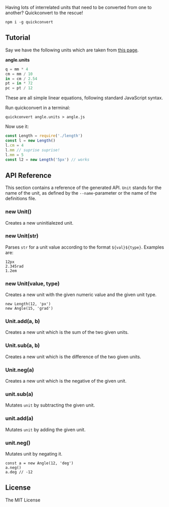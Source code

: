 
Having lots of interrelated units that need to be converted from one to
another? Quickconvert to the rescue!

```
npm i -g quickconvert
```

## Tutorial

Say we have the following units which are taken from
[this page](https://developer.mozilla.org/en-US/docs/Web/CSS/length).

**angle.units**
```ts
q = mm * 4
cm = mm / 10
in = cm / 2.54
pt = in * 72
pc = pt / 12
```

These are all simple linear equations, following standard JavaScript syntax.

Run quickconvert in a terminal:

```
quickconvert angle.units > angle.js
```

Now use it:

```ts
const Length = require('./length')
const l = new Length()
l.cm = 4
l.mm // suprise suprise!
l.mm = 5
const l2 = new Length('5px') // works
```

## API Reference

This section contains a reference of the generated API. `Unit` stands for the
name of the unit, as defined by the `--name`-parameter or the name of the
definitions file.

### new Unit()

Creates a new uninitialezed unit.

### new Unit(str)

Parses `str` for a unit value according to the format `${val}${type}`. Examples are:

```
12px
2.345rad
1.2em
```

### new Unit(value, type)

Creates a new unit with the given numeric value and the given unit type.

```
new Length(12, 'px')
new Angle(15, 'grad')
```

### Unit.add(a, b)

Creates a new unit which is the sum of the two given units.

### Unit.sub(a, b)

Creates a new unit which is the difference of the two given units.

### Unit.neg(a)

Creates a new unit which is the negative of the given unit.

### unit.sub(a)

Mutates `unit` by subtracting the given unit.

### unit.add(a)

Mutates `unit` by adding the given unit.

### unit.neg()

Mutates unit by negating it.

```
const a = new Angle(12, 'deg')
a.neg()
a.deg // -12
```

## License

The MIT License

